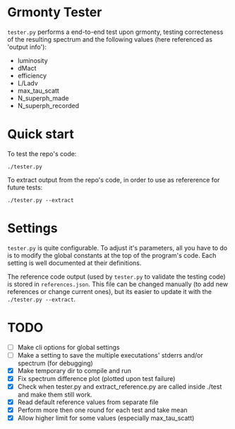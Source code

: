 # Grmonty Tester

`tester.py` performs a end-to-end test upon grmonty, testing correcteness of the resulting
spectrum and the following values (here referenced as 'output info'):

- luminosity
- dMact
- efficiency
- L/Ladv
- max_tau_scatt
- N_superph_made
- N_superph_recorded

# Quick start
To test the repo's code:

    ./tester.py

To extract output from the repo's code, in order to use as refererence for future tests:

    ./tester.py --extract

# Settings
`tester.py` is quite configurable.  To adjust it's parameters, all you have to do is to
modify the global constants at the top of the program's code. Each setting is well
documented at their definitions.

The reference code output (used by `tester.py` to validate the testing code) is stored in
`references.json`. This file can be changed manually (to add new references or change
current ones), but its easier to update it with the `./tester.py --extract`.

# TODO

- [ ] Make cli options for global settings
- [ ] Make a setting to save the multiple executations' stderrs and/or spectrum (for debugging)
- [X] Make temporary dir to compile and run
- [X] Fix spectrum difference plot (plotted upon test failure)
- [X] Check when tester.py and extract_reference.py are called inside ./test and make them still work.
- [x] Read default reference values from separate file
- [x] Perform more then one round for each test and take mean
- [x] Allow higher limit for some values (especially max_tau_scatt)
